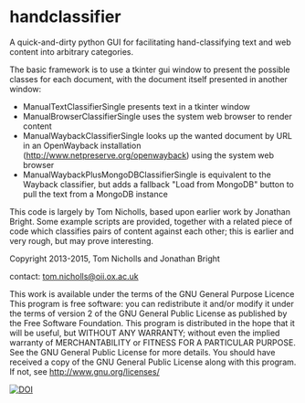 handclassifier
==============
A quick-and-dirty python GUI for facilitating hand-classifying text and
web content into arbitrary categories.

The basic framework is to use a tkinter gui window to present the possible
classes for each document, with the document itself presented in another
window:

* ManualTextClassifierSingle presents text in a tkinter window
* ManualBrowserClassifierSingle uses the system web browser to render content
* ManualWaybackClassifierSingle looks up the wanted document by URL in an
  OpenWayback installation (http://www.netpreserve.org/openwayback) using the
  system web browser
* ManualWaybackPlusMongoDBClassifierSingle is equivalent to the Wayback
  classifier, but adds a fallback "Load from MongoDB" button to pull the text
  from a MongoDB instance

This code is largely by Tom Nicholls, based upon earlier work by Jonathan
Bright. Some example scripts are provided, together with a related piece of
code which classifies pairs of content against each other; this is earlier and
very rough, but may prove interesting.

Copyright 2013-2015, Tom Nicholls and Jonathan Bright

contact: tom.nicholls@oii.ox.ac.uk

This work is available under the terms of the GNU General Purpose Licence
This program is free software: you can redistribute it and/or modify
it under the terms of version 2 of the GNU General Public License as published
by the Free Software Foundation.
This program is distributed in the hope that it will be useful,
but WITHOUT ANY WARRANTY; without even the implied warranty of
MERCHANTABILITY or FITNESS FOR A PARTICULAR PURPOSE.  See the
GNU General Public License for more details.
You should have received a copy of the GNU General Public License
along with this program.  If not, see <http://www.gnu.org/licenses/>

[![DOI](https://zenodo.org/badge/6315/oxfordinternetinstitute/handclassifier.svg)](https://zenodo.org/badge/latestdoi/6315/oxfordinternetinstitute/handclassifier)


